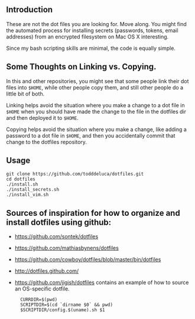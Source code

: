 
## Introduction

These are not the dot files you are looking for.  Move along.  You might find
the automated process for installing secrets (passwords, tokens, email
addresses) from an encrypted filesystem on Mac OS X interesting.

Since my bash scripting skills are minimal, the code is equally simple.


## Some Thoughts on Linking vs. Copying.

In this and other repositories, you might see that some people link their dot
files into `$HOME`, while other people copy them, and still other people do a
little bit of both.

Linking helps avoid the situation where you make a change to a dot file in
`$HOME` when you should have made the change to the file in the dotfiles dir
and then deployed it to `$HOME`.

Copying helps avoid the situation where you make a change, like adding a
password to a dot file in `$HOME`, and then you accidentally commit that change
to the dotfiles repository.


## Usage

    git clone https://github.com/todddeluca/dotfiles.git
    cd dotfiles
    ./install.sh
    ./install_secrets.sh
    ./install_vim.sh

## Sources of inspiration for how to organize and install dotfiles using github:

- https://github.com/sontek/dotfiles
- https://github.com/mathiasbynens/dotfiles
- https://github.com/cowboy/dotfiles/blob/master/bin/dotfiles
- http://dotfiles.github.com/
- https://github.com/jigish/dotfiles contains an example of how to source an
  OS-specific dotfile.  

        CURRDIR=$(pwd)
        SCRIPTDIR=$(cd `dirname $0` && pwd)
        $SCRIPTDIR/config.$(uname).sh $1
